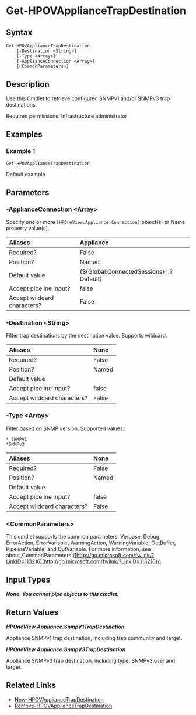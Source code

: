 ﻿---
description: Get configured appliance SNMP trap destinations.
---

# Get-HPOVApplianceTrapDestination

## Syntax

```text
Get-HPOVApplianceTrapDestination
    [-Destination <String>]
    [-Type <Array>]
    [-ApplianceConnection <Array>]
    [<CommonParameters>]
```

## Description

Use this Cmdlet to retrieve configured SNMPv1 and/or SNMPv3 trap destinations.

Required permissions: Infrastructure administrator

## Examples

###  Example 1 

```text
Get-HPOVApplianceTrapDestination
```

Default example

## Parameters

### -ApplianceConnection &lt;Array&gt;

Specify one or more `[HPOneView.Appliance.Connection]` object(s) or Name property value(s).

| Aliases | Appliance |
| :--- | :--- |
| Required? | False |
| Position? | Named |
| Default value | (${Global:ConnectedSessions} &vert; ? Default) |
| Accept pipeline input? | false |
| Accept wildcard characters? | False |

### -Destination &lt;String&gt;

Filter trap destinations by the destination value.  Supports wildcard.

| Aliases | None |
| :--- | :--- |
| Required? | False |
| Position? | Named |
| Default value |  |
| Accept pipeline input? | false |
| Accept wildcard characters? | False |

### -Type &lt;Array&gt;

Filter based on SNMP version.  Supported values:

    * SNMPv1
    *SNMPv3

| Aliases | None |
| :--- | :--- |
| Required? | False |
| Position? | Named |
| Default value |  |
| Accept pipeline input? | false |
| Accept wildcard characters? | False |

### &lt;CommonParameters&gt;

This cmdlet supports the common parameters: Verbose, Debug, ErrorAction, ErrorVariable, WarningAction, WarningVariable, OutBuffer, PipelineVariable, and OutVariable. For more information, see about\_CommonParameters \([http://go.microsoft.com/fwlink/?LinkID=113216](http://go.microsoft.com/fwlink/?LinkID=113216)\)

## Input Types

_**None.  You cannot pipe objects to this cmdlet.**_

## Return Values

_**HPOneView.Appliance.SnmpV1TrapDestination**_

Appliance SNMPv1 trap destination, including trap community and target.

_**HPOneView.Appliance.SnmpV3TrapDestination**_

Appliance SNMPv3 trap destination, including type, SNMPv3 user and target.

## Related Links

* [New-HPOVApplianceTrapDestination](new-hpovappliancetrapdestination.md)
* [Remove-HPOVApplianceTrapDestination](remove-hpovappliancetrapdestination.md)
